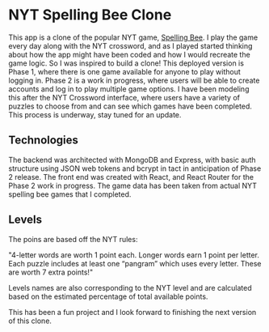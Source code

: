 # NYT Spelling Bee Clone

This app is a clone of the popular NYT game, [Spelling Bee](https://www.nytimes.com/puzzles/spelling-bee). I play the game every day along with the NYT crossword, and as I played started thinking about how the app might have been coded and how I would recreate the game logic. So I was inspired to build a clone! This deployed version is Phase 1, where there is one game available for anyone to play without logging in. Phase 2 is a work in progress, where users will be able to create accounts and log in to play multiple game options. I have been modeling this after the NYT Crossword interface, where users have a variety of puzzles to choose from and can see which games have been completed. This process is underway, stay tuned for an update.

## Technologies

The backend was architected with MongoDB and Express, with basic auth structure using JSON web tokens and bcrypt in tact in anticipation of Phase 2 release. The front end was created with React, and React Router for the Phase 2 work in progress. The game data has been taken from actual NYT spelling bee games that I completed.

## Levels

The poins are based off the NYT rules:

"4-letter words are worth 1 point each.
Longer words earn 1 point per letter.
Each puzzle includes at least one “pangram” which uses every letter. These are worth 7 extra points!"

Levels names are also corresponding to the NYT level and are calculated based on the estimated percentage of total available points.

This has been a fun project and I look forward to finishing the next version of this clone.
